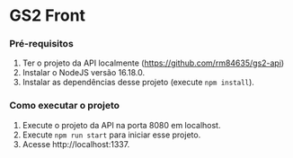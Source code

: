# GS2 Front

### Pré-requisitos

1. Ter o projeto da API localmente (https://github.com/rm84635/gs2-api)
2. Instalar o NodeJS versão 16.18.0.
3. Instalar as dependências desse projeto (execute `npm install`).

### Como executar o projeto

1. Execute o projeto da API na porta 8080 em localhost.
2. Execute `npm run start` para iniciar esse projeto.
3. Acesse http://localhost:1337.